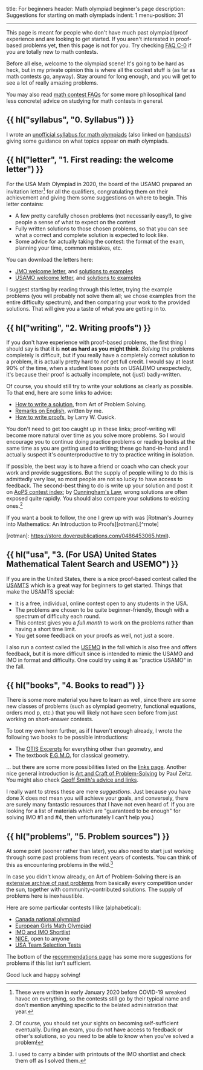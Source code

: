 title: For beginners
header: Math olympiad beginner's page
description: Suggestions for starting on math olympiads
indent: 1
menu-position: 31

---

This page is meant for people who don't have much
past olympiad/proof experience and are looking to get started.
If you aren't interested in proof-based problems yet,
then this page is not for you.
Try checking [FAQ C-0](faq-contest.html#C-0)
if you are totally new to math contests.

Before all else, welcome to the olympiad scene!
It's going to be hard as heck,
but in my private opinion this is where all the coolest stuff is
(as far as math contests go, anyway).
Stay around for long enough, and
you will get to see a lot of really amazing problems.

You may also read [math contest FAQs](faq-contest.html)
for some more philosophical (and less concrete) advice on studying
for math contests in general.

## {{ hl("syllabus", "0. Syllabus") }}

I wrote an [unofficial syllabus for math olympiads](handouts/Syllabus/Syllabus.pdf)
(also linked on [handouts](olympiad.html))
giving some guidance on what topics appear on math olympiads.

## {{ hl("letter", "1. First reading: the welcome letter") }}

For the USA Math Olympiad in 2020, the board of the USAMO
prepared an invitation letter[^covid] for all the qualifiers,
congratulating them on their achievement
and giving them some suggestions on where to begin.
This letter contains:

- A few pretty carefully chosen problems (not necessarily easy!),
  to give people a sense of what to expect on the contest
- Fully written solutions to those chosen problems,
  so that you can see what a correct and complete solution is expected to look like.
- Some advice for actually taking the contest:
  the format of the exam, planning your time, common mistakes, etc.

[^covid]:
    These were written in early January 2020
    before COVID-19 wreaked havoc on everything,
    so the contests still go by their typical name and don't mention
    anything specific to the belated administration that year.

You can download the letters here:

- [JMO welcome letter](static/welcome-jmo.pdf),
  and [solutions to examples](static/sol-welcome-jmo.pdf)
- [USAMO welcome letter](static/welcome-usamo.pdf),
  and [solutions to examples](static/sol-welcome-usamo.pdf)

I suggest starting by reading through this letter,
trying the example problems (you will probably not solve them all;
we chose examples from the entire difficulty spectrum),
and then comparing your work to the provided solutions.
That will give you a taste of what you are getting in to.

## {{ hl("writing", "2. Writing proofs") }}

If you don't have experience with proof-based problems,
the first thing I should say is that it is **not as hard as you might think**.
_Solving_ the problems completely is difficult,
but if you really have a completely correct solution to a problem,
it is actually pretty hard to _not_ get full credit.
I would say at least 90% of the time,
when a student loses points on USA(J)MO unexpectedly,
it's because their proof is actually incomplete, not (just) badly-written.

Of course, you should still try to write your solutions as clearly as possible.
To that end, here are some links to advice:

- [How to write a solution](https://aops.com/news/articles/how-to-write-a-solution),
  from Art of Problem Solving.
- [Remarks on English](handouts/english/english.pdf),
  written by me.
- [How to write proofs](https://zimmer.csufresno.edu/%7Elarryc/proofs/proofs.html),
  by Larry W. Cusick.

You don't need to get too caught up in these links;
proof-writing will become more natural over time as you solve more problems.
So I would encourage you to continue doing practice problems
or reading books at the same time as you are getting used to writing;
these go hand-in-hand and I actually suspect it's counterproductive
to try to practice writing in isolation.

If possible, the best way is to have a friend or coach
who can check your work and provide suggestions.
But the supply of people willing to do this is admittedly very low,
so most people are not so lucky to have access to feedback.
The second-best thing to do is write up your solution
and post it on [AoPS contest index](https://aops.com/community/c13_contests);
by [Cunningham's Law](https://meta.wikimedia.org/wiki/Cunningham%27s_Law),
wrong solutions are often exposed quite rapidly.
You should also compare your solutions to existing ones.[^sufficient]

[^sufficient]:
    Of course, you should set your sights on becoming self-sufficient eventually.
    During an exam, you do not have access to feedback or other's solutions,
    so you need to be able to know when you've solved a problem!

If you want a book to follow, the one I grew up with was
[Rotman's Journey into Mathematics: An Introduction to Proofs][rotman].[^rnote]

[rotman]: https://store.doverpublications.com/0486453065.html).

[^rote]:
    It shares my philosophy that teaching proof-based classes by
    force-feeding set theory notation is not particularly helpful,
    and instead develops proof-writing by discussing real mathematical content
    from geometry, number theory, etc. rather than being overly focused
    on bookkeeping and formalism.

## {{ hl("usa", "3. (For USA) United States Mathematical Talent Search and USEMO") }}

If you are in the United States,
there is a nice proof-based contest called the [USAMTS](https://usamts.org/)
which is a great way for beginners to get started.
Things that make the USAMTS special:

- It is a free, individual, online contest open to any students in the USA.
- The problems are chosen to be quite beginner-friendly,
  though with a spectrum of difficulty each round.
- This contest gives you a _full month_ to work on the problems
  rather than having a short time limit.
- You get some feedback on your proofs as well, not just a score.

I also run a contest called the [USEMO](usemo.html) in the fall
which is also free and offers feedback,
but it is more difficult since is intended to mimic
the USAMO and IMO in format and difficulty.
One could try using it as "practice USAMO" in the fall.

## {{ hl("books", "4. Books to read") }}

There is some more material you have to learn as well,
since there are some new classes of problems
(such as olympiad geometry, functional equations, orders mod p, etc.)
that you will likely not have seen before from
just working on short-answer contests.

To toot my own horn further, as if I haven't enough already,
I wrote the following two books to be possible introductions:

- The [OTIS Excerpts](excerpts.html) for everything other than geometry, and
- The textbook [E.G.M.O.](geombook.html) for classical geometry.

... but there are some more possibilities listed
on the [links page](recommend.html).
Another nice general introduction is
[Art and Craft of Problem-Solving][acops] by Paul Zeitz.
You might also check
[Geoff Smith's advice and links](https://people.bath.ac.uk/masgcs/advice.html).

[acops]: https://www.wiley.com/en-us/The+Art+and+Craft+of+Problem+Solving%2C+3rd+Edition-p-9781119239901

I really want to stress these are mere _suggestions_.
Just because you have done X does not mean you will achieve your goals,
and conversely, there are surely many fantastic resources
that I have not even heard of.
If you are looking for a list of materials which are
"guaranteed to be enough" for solving IMO #1 and #4,
then unfortunately I can't help you.)

## {{ hl("problems", "5. Problem sources") }}

At some point (sooner rather than later),
you also need to start just working through some past problems
from recent years of contests.
You can think of this as encountering problems in the wild.[^binder]

[^binder]:
    I used to carry a binder with printouts
    of the IMO shortlist and check them off as I solved them.

In case you didn't know already,
on Art of Problem-Solving there is an
[extensive archive of past problems](https://aops.com/community/c13_contests)
from basically every competition under the sun,
together with community-contributed solutions.
The supply of problems here is inexhaustible.

Here are some particular contests I like (alphabetical):

- [Canada national olympiad](https://cms.math.ca/Competitions/CMO/)
- [European Girls Math Olympiad](https://www.egmo.org/egmos/)
- [IMO and IMO Shortlist](https://imo-official.org/problems.aspx)
- [NICE](https://www.nicecontest.xyz), open to anyone
- [USA Team Selection Tests](problems.html)

The bottom of the [recommendations page](recommend.html)
has some more suggestions for problems if this list isn't sufficient.

Good luck and happy solving!
